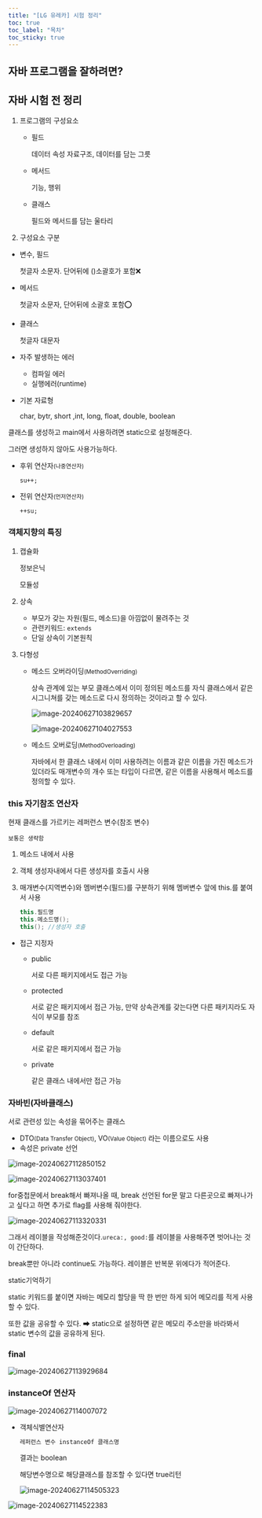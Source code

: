 ```yaml
---
title: "[LG 유레카] 시험 정리"
toc: true
toc_label: "목차"
toc_sticky: true
---
```


## 자바 프로그램을 잘하려면?

## 자바 시험 전 정리

1. 프로그램의 구성요소

   - 필드

     데이터 속성 자료구조, 데이터를 담는 그릇

   - 메서드

     기능, 행위

   - 클래스

     필드와 메서드를 담는 울타리

2.  구성요소 구분

   - 변수, 필드

     첫글자 소문자. 단어뒤에 ()소괄호가 포함❌

   - 메서드

     첫글자 소문자, 단어뒤에 소괄호 포함⭕

   - 클래스

     첫글자 대문자

- 자주 발생하는 에러
  - 컴파일 에러
  - 실행에러(runtime)

- 기본 자료형

  char, bytr, short ,int, long, float, double, boolean



클래스를 생성하고 main에서 사용하려면 static으로 설정해준다.

그러면 생성하지 않아도 사용가능하다.

- 후위 연산자<small>(나중연산자)</small>

  `su++;`

- 전위 연산자<small>(먼저연산자)</small>

  `++su;`

### 객체지향의 특징

1. 캡슐화

   정보은닉

   모듈성

2. 상속

   - 부모가 갖는 자원(필드, 메소드)을 아낌없이 물려주는 것
   - 관련키워드: `extends`
   - 단일 상속이 기본원칙

3. 다형성

   - <span class="hlm">메소드 오버라이딩<small>(MethodOverriding)</small></span>

     상속 관계에 있는 부모 클래스에서 이미 정의된 메소드를 자식 클래스에서 같은 시그니쳐를 갖는 메소드로 다시 정의하는 것이라고 할 수 있다.

     ![image-20240627103829657](/../images/2024-06-27-20240627/image-20240627103829657.png)

     ![image-20240627104027553](/../images/2024-06-27-20240627/image-20240627104027553.png)

   - 메소드 오버로딩<small>(MethodOverloading)</small>

     자바에서 한 클래스 내에서 이미 사용하려는 이름과 같은 이름을 가진 메소드가 있더라도 매개변수의 개수 또는 타입이 다르면, 같은 이름을 사용해서 메소드를 정의할 수 있다.

### this 자기참조 연산자

현재 클래스를 가르키는 레퍼런스 변수(참조 변수)

`보통은 생략함`

1. 메소드 내에서 사용

2. 객체 생성자내에서 다른 생성자를 호출시 사용

3. 매개변수(지역변수)와 멤버변수(필드)를 구분하기 위해 멤버변수 앞에 this.를 붙여서 사용

   ``` java
   this.필드명
   this.메소드명();
   this(); //생성자 호출
   ```



- 접근 지정자

  - public

    서로 다른 패키지에서도 접근 가능

  - protected

    서로 같은 패키지에서 접근 가능, 만약 상속관계를 갖는다면 다른 패키지라도 자식이 부모를 참조

  - default

    서로 같은 패키지에서 접근 가능

  - private

    같은 클래스 내에서만 접근 가능

### 자바빈(자바클래스)

서로 관련성 있는 속성을 묶어주는 클래스

- DTO<small>(Data Transfer Object)</small>, VO<small>(Value Object)</small> 라는 이름으로도 사용
- 속성은 private 선언

![image-20240627112850152](/../images/2024-06-27-20240627/image-20240627112850152.png)

![image-20240627113037401](/../images/2024-06-27-20240627/image-20240627113037401.png)

for중첩문에서 break해서 빠져나올 때,  break 선언된 for문 말고 다른곳으로 빠져나가고 싶다고 하면 추가로 flag를 사용해 줘야한다.

![image-20240627113320331](/../images/2024-06-27-20240627/image-20240627113320331.png)

그래서 레이블을 작성해준것이다.`ureca:, good:`를 레이블을 사용해주면 벗어나는 것이 간단하다.

break뿐만 아니라 continue도 가능하다. 레이블은 반복문 위에다가 적어준다.



static기억하기

static 키워드를 붙이면 자바는 메모리 할당을 딱 한 번만 하게 되어 메모리를 적게 사용할 수 있다.

또한 값을 공유할 수 있다. ➡ static으로 설정하면 같은 메모리 주소만을 바라봐서 static 변수의 값을 공유하게 된다.

### final



![image-20240627113929684](../../images/2024-06-27-20240627/image-20240627113929684.png)

### instanceOf 연산자

![image-20240627114007072](/../images/2024-06-27-20240627/image-20240627114007072.png)

- 객체식별연산자

  ``` java
  레퍼런스 변수 instanceOf 클래스명
  ```

  결과는 boolean

  해당변수명으로 해당클래스를 참조할 수 있다면  true리턴

  ![image-20240627114505323](/../images/2024-06-27-20240627/image-20240627114505323.png)

![image-20240627114522383](/../images/2024-06-27-20240627/image-20240627114522383.png)